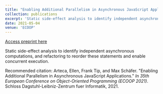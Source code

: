 ```yaml
---
title: "Enabling Additional Parallelism in Asynchronous JavaScript Applications"
collection: publications
excerpt: 'Static side-effect analysis to identify independent asynchronous computations, and refactoring to reorder these statements and enable concurrent execution.'
date: 2021-05-04
venue: 'ECOOP'
---
```


<a href='http://emarteca.github.io/files/ecoop21.pdf'>Access preprint here</a>

Static side-effect analysis to identify independent asynchronous computations, and refactoring to reorder these statements and enable concurrent execution.

Recommended citation: Arteca, Ellen, Frank Tip, and Max Schäfer. "Enabling Additional Parallelism in Asynchronous JavaScript Applications." <i>In 35th European Conference on Object-Oriented Programming (ECOOP 2021)</i>. Schloss Dagstuhl-Leibniz-Zentrum fuer Informatik, 2021.